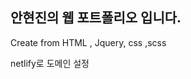 <h2> 안현진의 웹 포트폴리오 입니다. </h2>

<p> Create from HTML , Jquery, css ,scss </p>
<p> netlify로 도메인 설정 </p>
